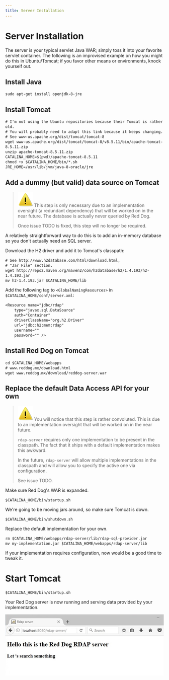 ```yaml
---
title: Server Installation
---
```


# Server Installation

The server is your typical servlet Java WAR; simply toss it into your favorite servlet container. The following is an improvised example on how you might do this in Ubuntu/Tomcat; if you favor other means or environments, knock yourself out.

## Install Java

	sudo apt-get install openjdk-8-jre

## Install Tomcat

	# I'm not using the Ubuntu repositories because their Tomcat is rather old.
	# You will probably need to adapt this link because it keeps changing.
	# See www-us.apache.org/dist/tomcat/tomcat-8
	wget www-us.apache.org/dist/tomcat/tomcat-8/v8.5.11/bin/apache-tomcat-8.5.11.zip
	unzip apache-tomcat-8.5.11.zip
	CATALINA_HOME=$(pwd)/apache-tomcat-8.5.11
	chmod +x $CATALINA_HOME/bin/*.sh
	JRE_HOME=/usr/lib/jvm/java-8-oracle/jre

## Add a dummy (but valid) data source on Tomcat

> ![Warning!](img/warning.svg) This step is only necessary due to an implementation oversight (a redundant dependency) that will be worked on in the near future. The database is actually never queried by Red Dog.
> 
> Once issue TODO is fixed, this step will no longer be required.

A relatively straightforward way to do this is to add an in-memory database so you don't actually need an SQL server.

Download the H2 driver and add it to Tomcat's classpath:

	# See http://www.h2database.com/html/download.html,
	# "Jar File" section.
	wget http://repo2.maven.org/maven2/com/h2database/h2/1.4.193/h2-1.4.193.jar
	mv h2-1.4.193.jar $CATALINA_HOME/lib

Add the following tag to `<GlobalNamingResources>` in `$CATALINA_HOME/conf/server.xml`:

	<Resource name="jdbc/rdap"
	    type="javax.sql.DataSource"
	    auth="Container"
	    driverClassName="org.h2.Driver"
	    url="jdbc:h2:mem:rdap"
	    username=""
	    password="" />

## Install Red Dog on Tomcat

	cd $CATALINA_HOME/webapps
	# www.reddog.mx/download.html
	wget www.reddog.mx/download/reddog-server.war

## Replace the default Data Access API for your own

> ![Warning!](img/warning.svg) You will notice that this step is rather convoluted. This is due to an implementation oversight that will be worked on in the near future.
> 
> `rdap-server` requires only one implementation to be present in the classpath. The fact that it ships with a default implementation makes this awkward.
> 
> In the future, `rdap-server` will allow multiple implementations in the classpath and will allow you to specify the active one via configuration.
> 
> See issue TODO.

Make sure Red Dog's WAR is expanded.

	$CATALINA_HOME/bin/startup.sh

We're going to be moving jars around, so make sure Tomcat is down.

	$CATALINA_HOME/bin/shutdown.sh

Replace the default implementation for your own.

	rm $CATALINA_HOME/webapps/rdap-server/lib/rdap-sql-provider.jar
	mv my-implementation.jar $CATALINA_HOME/webapps/rdap-server/lib

If your implementation requires configuration, now would be a good time to tweak it.

# Start Tomcat

	$CATALINA_HOME/bin/startup.sh

Your Red Dog server is now running and serving data provided by your implementation.

![Sample Firefox screenshot](img/index-html-firefox.jpg)


